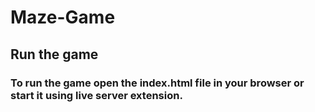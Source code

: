 # Maze-Game

## Run the game

### To run the game open the index.html file in your browser or start it using live server extension.
